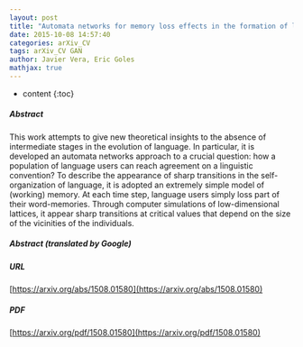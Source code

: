 ```yaml
---
layout: post
title: "Automata networks for memory loss effects in the formation of linguistic conventions"
date: 2015-10-08 14:57:40
categories: arXiv_CV
tags: arXiv_CV GAN
author: Javier Vera, Eric Goles
mathjax: true
---
```


* content
{:toc}

##### Abstract
This work attempts to give new theoretical insights to the absence of intermediate stages in the evolution of language. In particular, it is developed an automata networks approach to a crucial question: how a population of language users can reach agreement on a linguistic convention? To describe the appearance of sharp transitions in the self-organization of language, it is adopted an extremely simple model of (working) memory. At each time step, language users simply loss part of their word-memories. Through computer simulations of low-dimensional lattices, it appear sharp transitions at critical values that depend on the size of the vicinities of the individuals.

##### Abstract (translated by Google)


##### URL
[https://arxiv.org/abs/1508.01580](https://arxiv.org/abs/1508.01580)

##### PDF
[https://arxiv.org/pdf/1508.01580](https://arxiv.org/pdf/1508.01580)

